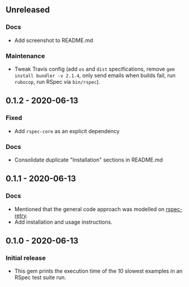 ## Unreleased
### Docs
- Add screenshot to README.md

### Maintenance
- Tweak Travis config (add `os` and `dist` specifications, remove `gem install bundler -v 2.1.4`,
  only send emails when builds fail, run `rubocop`, run RSpec via `bin/rspec`).

## 0.1.2 - 2020-06-13
### Fixed
- Add `rspec-core` as an explicit dependency

### Docs
- Consolidate duplicate "Installation" sections in README.md

## 0.1.1 - 2020-06-13
### Docs
- Mentioned that the general code approach was modelled on
  [rspec-retry](https://github.com/NoRedInk/rspec-retry).
- Add installation and usage instructions.

## 0.1.0 - 2020-06-13
### Initial release
- This gem prints the execution time of the 10 slowest examples in an RSpec test suite run.
